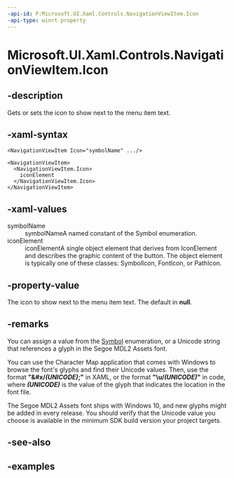 ```yaml
---
-api-id: P:Microsoft.UI.Xaml.Controls.NavigationViewItem.Icon
-api-type: winrt property
---
```


<!-- Property syntax.
public IconElement Icon { get;  set; }
-->

# Microsoft.UI.Xaml.Controls.NavigationViewItem.Icon

## -description

Gets or sets the icon to show next to the menu item text.

## -xaml-syntax

```xaml
<NavigationViewItem Icon="symbolName" .../>
```

```xaml
<NavigationViewItem>
  <NavigationViewItem.Icon>
    iconElement
  </NavigationViewItem.Icon>
</NavigationViewItem>
```

## -xaml-values

<dl><dt>symbolName</dt><dd>symbolNameA named constant of the Symbol enumeration.</dd>
<dt>iconElement</dt><dd>iconElementA single object element that derives from IconElement and describes the graphic content of the button. The object element is typically one of these classes: SymbolIcon, FontIcon, or PathIcon.</dd>
</dl>

## -property-value

The icon to show next to the menu item text. The default in **null**.

## -remarks

You can assign a value from the [Symbol](symbol.md) enumeration, or a Unicode string that references a glyph in the Segoe MDL2 Assets font.

You can use the Character Map application that comes with Windows to browse the font's glyphs and find their Unicode values. Then, use the format **"&#x/_(UNICODE)_;"** in XAML, or the format **"\u/_(UNICODE)_"** in code, where **_(UNICODE)_** is the value of the glyph that indicates the location in the font file. 

The Segoe MDL2 Assets font ships with Windows 10, and new glyphs might be added in every release. You should verify that the Unicode value you choose is available in the minimum SDK build version your project targets.

## -see-also

## -examples

